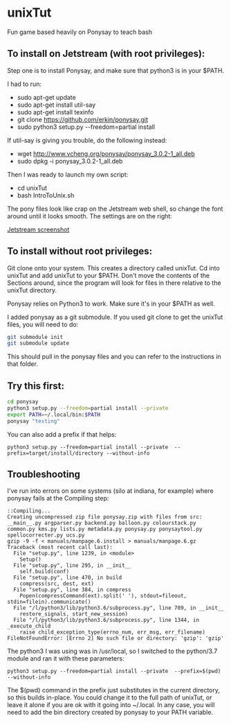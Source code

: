 # unixTut
Fun game based heavily on Ponysay to teach bash


## To install on Jetstream (with root privileges): ##
Step one is to install Ponysay, and make sure that python3 is in your $PATH.

I had to run:
  * sudo apt-get update
  * sudo apt-get install util-say
  * sudo apt-get install texinfo
  * git clone https://github.com/erkin/ponysay.git
  * sudo python3 setup.py --freedom=partial install

If util-say is giving you trouble, do the following instead:
  * wget http://www.vcheng.org/ponysay/ponysay_3.0.2-1_all.deb
  * sudo dpkg -i ponysay_3.0.2-1_all.deb

Then I was ready to launch my own script:
  * cd unixTut
  * bash IntroToUnix.sh

The pony files look like crap on the Jetstream web shell, so change the font around until it looks smooth. The settings are on the right:

[Jetstream screenshot](JetstreamFont.png) 

## To install without root privileges: ##

Git clone onto your system. This creates a directory called unixTut. Cd into unixTut and add unixTut to your $PATH. Don't move the contents of the Sections around, since the program will look for files in there relative to the unixTut directory.

Ponysay relies on Python3 to work. Make sure it's in your $PATH as well.

I added ponysay as a git submodule. If you used git clone to get the unixTut files, you will need to do:
```bash
git submodule init
git submodule update
```

This should pull in the ponysay files and you can refer to the instructions in that folder.

Try this first:
---------------------
```bash
cd ponysay
python3 setup.py --freedom=partial install --private
export PATH=~/.local/bin:$PATH
ponysay "testing"
```
You can also add a prefix if that helps:
```
python3 setup.py --freedom=partial install --private  --prefix=target/install/directory --without-info
```
Troubleshooting
--------------------
I've run into errors on some systems (silo at indiana, for example) where ponysay fails at the Compiling step:
```
::Compiling...
Creating uncompressed zip file ponysay.zip with files from src: __main__.py argparser.py backend.py balloon.py colourstack.py common.py kms.py lists.py metadata.py ponysay.py ponysaytool.py spellocorrecter.py ucs.py
gzip -9 -f < manuals/manpage.6.install > manuals/manpage.6.gz
Traceback (most recent call last):
  File "setup.py", line 1239, in <module>
    Setup()
  File "setup.py", line 295, in __init__
    self.build(conf)
  File "setup.py", line 470, in build
    compress(src, dest, ext)
  File "setup.py", line 384, in compress
    Popen(compressCommand(ext).split(' '), stdout=fileout, stdin=filein).communicate()
  File "/l/python3/lib/python3.6/subprocess.py", line 709, in __init__
    restore_signals, start_new_session)
  File "/l/python3/lib/python3.6/subprocess.py", line 1344, in _execute_child
    raise child_exception_type(errno_num, err_msg, err_filename)
FileNotFoundError: [Errno 2] No such file or directory: 'gzip': 'gzip'
```
The python3 I was using was in /usr/local, so I switched to the python/3.7 module and ran it with these parameters:
```
python3 setup.py --freedom=partial install --private  --prefix=$(pwd) --without-info
```
The $(pwd) command in the prefix just substitutes in the current directory, so this builds in-place. You could change it to the full path of unixTut, or leave it alone if you are ok with it going into ~/.local. In any case, you will need to add the bin directory created by ponysay to your PATH variable.
